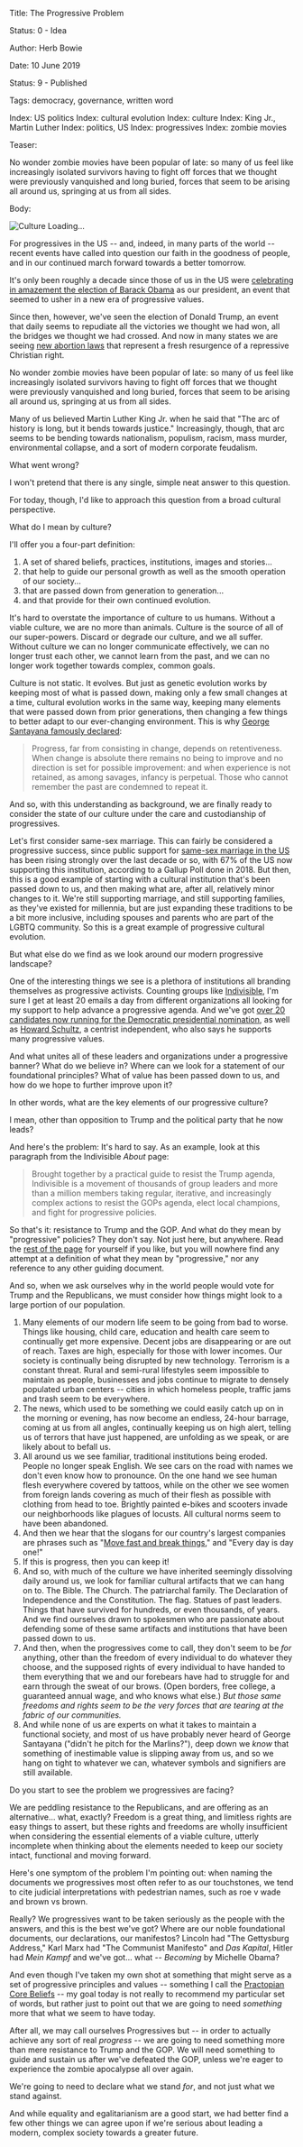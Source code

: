 Title:  The Progressive Problem

Status: 0 - Idea

Author: Herb Bowie

Date:  10 June 2019

Status: 9 - Published

Tags: democracy, governance, written word

Index: US politics
Index: cultural evolution
Index: culture
Index: King Jr., Martin Luther
Index: politics, US
Index: progressives
Index: zombie movies

Teaser:

No wonder zombie movies have been popular of late: so many of us feel like increasingly isolated survivors having to fight off forces that we thought were previously vanquished and long buried, forces that seem to be arising all around us, springing at us from all sides.

Body:

<p><img src="../../images/culture-loading.jpg" alt="Culture Loading..." title="Culture Loading..." /></p>


For progressives in the US -- and, indeed, in many parts of the world -- recent events have called into question our faith in the goodness of people, and in our continued march forward towards a better tomorrow. 

It's only been roughly a decade since those of us in the US were [celebrating in amazement the election of Barack Obama][obama] as our president, an event that seemed to usher in a new era of progressive values. 

Since then, however, we've seen the election of Donald Trump, an event that daily seems to repudiate all the victories we thought we had won, all the bridges we thought we had crossed. And now in many states we are seeing [new abortion laws][abortion] that represent a fresh resurgence of a repressive Christian right. 

No wonder zombie movies have been popular of late: so many of us feel like increasingly isolated survivors having to fight off forces that we thought were previously vanquished and long buried, forces that seem to be arising all around us, springing at us from all sides. 

Many of us believed Martin Luther King Jr. when he said that "The arc of history is long, but it bends towards justice." Increasingly, though, that arc seems to be bending towards nationalism, populism, racism, mass murder, environmental collapse, and a sort of modern corporate feudalism. 

What went wrong?

I won't pretend that there is any single, simple neat answer to this question. 

For today, though, I'd like to approach this question from a broad cultural perspective.

What do I mean by culture?

I'll offer you a four-part definition: 

1. A set of shared beliefs, practices, institutions, images and stories... 
2. that help to guide our personal growth as well as the smooth operation of our society...
3. that are passed down from generation to generation... 
4. and that provide for their own continued evolution.

It's hard to overstate the importance of culture to us humans. Without a viable culture, we are no more than animals. Culture is the source of all of our super-powers. Discard or degrade our culture, and we all suffer. Without culture we can no longer communicate effectively, we can no longer trust each other, we cannot learn from the past, and we can no longer work together towards complex, common goals.  

Culture is not static. It evolves. But just as genetic evolution works by keeping most of what is passed down, making only a few small changes at a time, cultural evolution works in the same way, keeping many elements that were passed down from prior generations, then changing a few things to better adapt to our ever-changing environment. This is why [George Santayana famously declared][sant]:

> Progress, far from consisting in change, depends on retentiveness. When change is absolute there remains no being to improve and no direction is set for possible improvement: and when experience is not retained, as among savages, infancy is perpetual. Those who cannot remember the past are condemned to repeat it.

And so, with this understanding as background, we are finally ready to consider the state of our culture under the care and custodianship of progressives. 

Let's first consider same-sex marriage. This can fairly be considered a progressive success, since public support for [same-sex marriage in the US][ss] has been rising strongly over the last decade or so, with 67% of the US now supporting this institution, according to a Gallup Poll done in 2018. But then, this is a good example of starting with a cultural institution that's been passed down to us, and then making what are, after all, relatively minor changes to it. We're still supporting marriage, and still supporting families, as they've existed for millennia, but are just expanding these traditions to be a bit more inclusive, including spouses and parents who are part of the LGBTQ community. So this is a great example of progressive cultural evolution. 

But what else do we find as we look around our modern progressive landscape? 

One of the interesting things we see is a plethora of institutions all branding themselves as progressive activists. Counting groups like [Indivisible][indiv], I'm sure I get at least 20 emails a day from different organizations all looking for my support to help advance a progressive agenda. And we've got [over 20 candidates now running for the Democratic presidential nomination][dems], as well as [Howard Schultz][schultz], a centrist independent, who also says he supports many progressive values. 

And what unites all of these leaders and organizations under a progressive banner? What do we believe in? Where can we look for a statement of our foundational principles? What of value has been passed down to us, and how do we hope to further improve upon it? 

In other words, what are the key elements of our progressive culture? 

I mean, other than opposition to Trump and the political party that he now leads?

And here's the problem: It's hard to say. As an example, look at this paragraph from the Indivisible *About* page:

> Brought together by a practical guide to resist the Trump agenda, Indivisible is a movement of thousands of group leaders and more than a million members taking regular, iterative, and increasingly complex actions to resist the GOPs agenda, elect local champions, and fight for progressive policies.

So that's it: resistance to Trump and the GOP. And what do they mean by "progressive" policies? They don't say. Not just here, but anywhere. Read the [rest of the page][about] for yourself if you like, but you will nowhere find any attempt at a definition of what they mean by "progressive," nor any reference to any other guiding document. 

And so, when we ask ourselves why in the world people would vote for Trump and the Republicans, we must consider how things might look to a large portion of our population. 

1. Many elements of our modern life seem to be going from bad to worse. Things like housing, child care, education and health care seem to continually get more expensive. Decent jobs are disappearing or are out of reach. Taxes are high, especially for those with lower incomes. Our society is continually being disrupted by new technology. Terrorism is a constant threat. Rural and semi-rural lifestyles seem impossible to maintain as people, businesses and jobs continue to migrate to densely populated urban centers -- cities in which homeless people, traffic jams and trash seem to be everywhere. 
2. The news, which used to be something we could easily catch up on in the morning or evening, has now become an endless, 24-hour barrage, coming at us from all angles, continually keeping us on high alert, telling us of terrors that have just happened, are unfolding as we speak, or are likely about to befall us.
3. All around us we see familiar, traditional institutions being eroded. People no longer speak English. We see cars on the road with names we don't even know how to pronounce. On the one hand we see human flesh everywhere covered by tattoos, while on the other we see women from foreign lands covering as much of their flesh as possible with clothing from head to toe. Brightly painted e-bikes and scooters invade our neighborhoods like plagues of locusts. All cultural norms seem to have been abandoned. 
4. And then we hear that the slogans for our country's largest companies are phrases such as "[Move fast and break things][break]," and "Every day is day one!"
5. If this is progress, then you can keep it!
6. And so, with much of the culture we have inherited seemingly dissolving daily around us, we look for familiar cultural artifacts that we can hang on to. The Bible. The Church. The patriarchal family. The Declaration of Independence and the Constitution. The flag. Statues of past leaders. Things that have survived for hundreds, or even thousands, of years. And we find ourselves drawn to spokesmen who are passionate about defending some of these same artifacts and institutions that have been passed down to us. 
7. And then, when the progressives come to call, they don't seem to be *for* anything, other than the freedom of every individual to do whatever they choose, and the supposed rights of every individual to have handed to them everything that we and our forebears have had to struggle for and earn through the sweat of our brows. (Open borders, free college, a guaranteed annual wage, and who knows what else.) *But those same freedoms and rights seem to be the very forces that are tearing at the fabric of our communities.* 
8. And while none of us are experts on what it takes to maintain a functional society, and most of us have probably never heard of George Santayana ("didn't he pitch for the Marlins?"), deep down we *know* that something of inestimable value is slipping away from us, and so we hang on tight to whatever we can, whatever symbols and signifiers are still available.

Do you start to see the problem we progressives are facing? 

We are peddling resistance to the Republicans, and are offering as an alternative... what, exactly? Freedom is a great thing, and limitless rights are easy things to assert, but these rights and freedoms are wholly insufficient when considering the essential elements of a viable culture, utterly incomplete when thinking about the elements needed to keep our society intact, functional and moving forward. 

Here's one symptom of the problem I'm pointing out: when naming the documents we progressives most often refer to as our touchstones, we tend to cite judicial interpretations with pedestrian names, such as roe v wade and brown vs brown. 

Really? We progressives want to be taken seriously as the people with the answers, and this is the best we've got? Where are our noble foundational documents, our declarations, our manifestos?  Lincoln had "The Gettysburg Address," Karl Marx had "The Communist Manifesto" and *Das Kapital*, Hitler had *Mein Kampf* and we've got... what -- *Becoming* by Michelle Obama? 

And even though I've taken my own shot at something that might serve as a set of progressive principles and values -- something I call the [Practopian Core Beliefs][core] -- my goal today is not really to recommend my particular set of words, but rather just to point out that we are going to need *something* more that what we seem to have today. 

After all, we may call ourselves Progressives but -- in order to actually achieve any sort of real *progress* -- we are going to need something more than mere resistance to Trump and the GOP. We will need something to guide and sustain us after we've defeated the GOP, unless we're eager to experience the zombie apocalypse all over again. 

We're going to need to declare what we stand *for*, and not just what we stand against. 

And while equality and egalitarianism are a good start, we had better find a few other things we can agree upon if we're serious about leading a modern, complex society towards a greater future.  

[abortion]: https://blogs.bmj.com/bmj/2019/05/15/alabama-abortion-ban-part-of-new-efforts-to-restrict-abortion-in-the-united-states/

[about]: https://indivisible.org/about

[break]: https://amzn.to/2Kb8CU7

[core]: https://practopian.org/core/core-clusters.html

[dems]: https://www.nytimes.com/interactive/2019/us/politics/2020-presidential-candidates.html

[indiv]: https://indivisible.org

[obama]: https://youtu.be/vsPbmUhwUtg

[sant]: https://practopian.org/quotes/progress-depends-on-retentiveness.html

[schultz]: https://www.cnn.com/2019/01/29/business/howard-schultz-starbucks-ceo-president/index.html

[ss]: https://en.wikipedia.org/wiki/Public_opinion_of_same-sex_marriage_in_the_United_States

